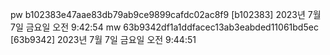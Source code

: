 

pw b102383e47aae83db79ab9ce9899cafdc02ac8f9 [b102383] 2023년 7월 7일 금요일 오전 9:42:54
mw 63b9342df1a1ddfacec13ab3eabded11061bd5ec [63b9342] 2023년 7월 7일 금요일 오전 9:44:51
